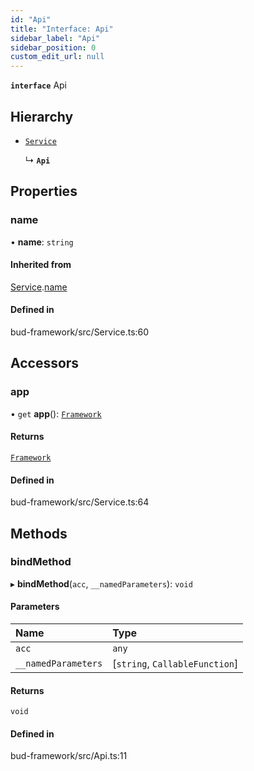 ```yaml
---
id: "Api"
title: "Interface: Api"
sidebar_label: "Api"
sidebar_position: 0
custom_edit_url: null
---
```


**`interface`** Api

## Hierarchy

- [`Service`](../classes/Service.md)

  ↳ **`Api`**

## Properties

### name

• **name**: `string`

#### Inherited from

[Service](../classes/Service.md).[name](../classes/Service.md#name)

#### Defined in

bud-framework/src/Service.ts:60

## Accessors

### app

• `get` **app**(): [`Framework`](../classes/Framework.md)

#### Returns

[`Framework`](../classes/Framework.md)

#### Defined in

bud-framework/src/Service.ts:64

## Methods

### bindMethod

▸ **bindMethod**(`acc`, `__namedParameters`): `void`

#### Parameters

| Name | Type |
| :------ | :------ |
| `acc` | `any` |
| `__namedParameters` | [`string`, `CallableFunction`] |

#### Returns

`void`

#### Defined in

bud-framework/src/Api.ts:11

